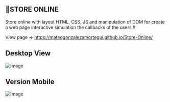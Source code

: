 ## 🚀STORE ONLINE
Store online with layout HTML, CSS, JS and manipulation of DOM for create a web page interactive simulation the callbacks of the users !!

View page => https://mateogonzalezamortegui.github.io/Store-Online/

## Desktop View
![image](https://user-images.githubusercontent.com/108773631/185835740-05a7fbf6-4229-4a05-b9f8-529cea9a6cdc.png)

## Version Mobile
![image](https://user-images.githubusercontent.com/108773631/185837002-819ed106-8f52-40dc-8558-2e42bc30f6e8.png)
